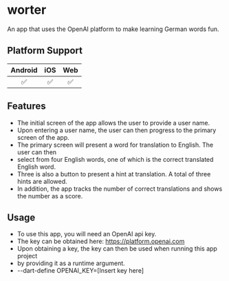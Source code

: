 # worter
<p class='center'>
An app that uses the OpenAI platform to make learning German words fun.
</p>

## Platform Support

| Android | iOS | Web |
|:-------:| :-: |:---:|
|  ✅     | ✅ |  ✅ |

## Features
- The initial screen of the app allows the user to provide a user name.
- Upon entering a user name, the user can then progress to the primary screen of the app.
- The primary screen will present a word for translation to English.  The user can then
- select from four English words, one of which is the correct translated English word.
- Three is also a button to present a hint at translation.  A total of three hints are allowed.
- In addition, the app tracks the number of correct translations and shows the number as a score.

## Usage
- To use this app, you will need an OpenAI api key.
- The key can be obtained here: https://platform.openai.com
- Upon obtaining a key, the key can then be used when running this app project
- by providing it as a runtime argument.
- --dart-define OPENAI_KEY=[Insert key here]
